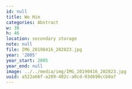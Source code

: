 ```yaml
---
id: null
title: Wo Hin
categories: Abstract
w: 38
h: 46
location: secondary storage
note: null
file: IMG_20190416_202823.jpg
year: '2005'
year_start: 2005
year_end: null
image: ../../media/img/IMG_20190416_202823.jpg
uuid: a522a66f-a289-402c-a0cd-03d698ccb0a7
---
```


